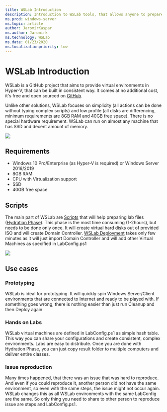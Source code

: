 ```yaml
---
title: WSLab Introduction
description: Introduction to WSLab tools, that allows anyone to prepare lab environment for Windows Client and Windows Server
ms.prod: windows-server
ms.topic: article
author: JaromirKaspar
ms.author: Jaromirk
ms.technology: WSLab
ms.date: 01/23/2020
ms.localizationpriority: low
---
```


# WSLab Introduction

WSLab is a GitHub project that aims to provide virtual environments in Hyper-V, that can be built in consistent way. It comes at no additional cost, it's free and open sourced on [GitHub](https://aka.ms/wslab).

Unlike other solutions, WSLab focuses on simplicity (all actions can be done without typing complex scripts) and low profile (all disks are differencing, minimum requirements are 8GB RAM and 40GB free space). There is no special hardware requirement. WSLab can run on almost any machine that has SSD and decent amount of memory.

![](/media/Hyper-V_Manager01.png)

## Requirements

* Windows 10 Pro/Enterprise (as Hyper-V is required) or Windows Server 2016/2019
* 8GB RAM
* CPU with Virtualization support
* SSD
* 40GB free space

## Scripts

The main part of WSLab are [Scripts](https://aka.ms/wslabzip) that will help preparing lab files ([Hydration Phase](/WSLab-Hydration)). This phase is the most time consuming (1-2hours), but needs to be done only once. It will create virtual hard disks out of provided ISO and will create Domain Controller. [WSLab Deployment](/WSLab-Deployent) takes only few minutes as it will just import Domain Controller and will add other Virtual Machines as specified in LabConfig.ps1

![](/media/Explorer01.png)

## Use cases

### Prototyping

WSLab is ideal for prototyping. It will quickly spin Windows Server/Client environments that are connected to Internet and ready to be played with. If something goes wrong, there is nothing easier than just run Cleanup and then Deploy again

### Hands on Labs

WSLab virtual machines are defined in LabConfig.ps1 as simple hash table. This way you can share your configurations and create consistent, complex environments. Labs are easy to distribute. Once you are done with Hydration Phase, you can just copy result folder to multiple computers and deliver entire classes.

### Issue reproduction

Many times happened, that there was an issue that was hard to reproduce. And even if you could reproduce it, another person did not have the same environment, so even with the same steps, the issue might not occur again. WSLab changes this as all WSLab environments with the same LabConfig are the same. So only thing you need to share to other person to reproduce issue are steps and LabConfig.ps1.